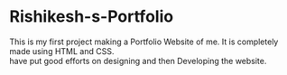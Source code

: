 # Rishikesh-s-Portfolio
This is my first project making a Portfolio Website of me. It is completely made using HTML and CSS.
<br>
 have put good efforts on designing and then Developing the website.

